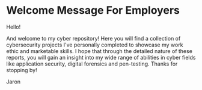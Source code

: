 # Welcome Message For Employers

Hello!

And welcome to my cyber repository! Here you will find a collection of cybersecurity projects I've personally completed to showcase my work ethic 
and marketable skills. I hope that through the detailed nature of these reports, you will gain an insight into my wide range of abilities in cyber
fields like application security, digital forensics and pen-testing.
Thanks for stopping by!

Jaron

